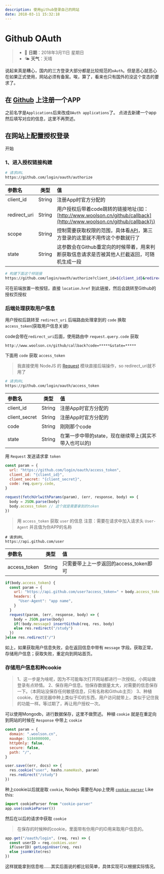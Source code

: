 ```yaml
---
description: 使用github登录自己的网站
date: 2018-03-11 15:32:18
---
```


# Github OAuth

> * 📅 **日期**：2018年3月11日 星期日
> * 🌤 **天气**：天晴

说起来真是糟心，国内的三方登录大部分都是比较规范的`oAuth`。但是恶心就恶心在如果正式使用，网站必须有备案。唉，算了，看来也只有国外的没这个变态的要求了。

## 在 [Github](https://github.com/) 上注册一个APP

之前名字是`Applications`后来改成`OAuth applications`了。 点进去新建一个app然后填写对应的信息，这里不再赘述。

## 在网站上配置授权登录

开始

### 1、进入授权链接构建

```bash
# 请求URL
https://github.com/login/oauth/authorize
```

| 参数名 | 类型 | 值 |
| :--- | :---: | :--- |
| client\_id | String | 注册App时官方分配的 |
| redirect\_uri | String | 用户授权后带着code跳转的链接地址\(如：[http://www.woolson.cn/github/callback](http://www.woolson.cn/github/callback)\) |
| scope | String | 控制需要获取权限的范围，具体看[API](https://developer.github.com/v3/oauth/#scopes)，第三方登录的这里就不用传这个参数就行了 |
| state | String | 这参数会在Github重定向的时候带着，用来判断获取信息请求是否被其他人拦截返回，可随机生成一段 |

```bash
# 构建下面这个样链接
https://github.com/login/oauth/authorize?client_id=${client_id}&redirect_uri=${redirect_uri}&state=${state}
```

可在前端放置一枚按钮，直接 `location.href` 到此链接，然后会跳转至Github的授权页授权

### 后端处理获取用户信息

用户授权后跳转至 `redirect_uri` 后端路由处理拿到的 `code` 换取 `access_token`\(获取用户信息关键\)

code会带在`redirect_uri`后面，使用路由中 `request.query.code` 获取

`http://www.woolson.cn/github/callback?code=*****&state=*****`

下面用 `code` 获取 `access_token`

> 我直接使用 NodeJS 的 [Request](https://github.com/request/request) 模块直接后端操作，so redirect\_uri就不用了

```bash
# 请求URL
https://github.com/login/oauth/access_token
```

| 参数名 | 类型 | 值 |
| :--- | :---: | :--- |
| client\_id | String | 注册App时官方分配的 |
| client\_secret | String | 注册App时官方分配的 |
| code | String | 刚刚那个code |
| state | String | 在第一步中带的state，现在继续带上\(其实不带入也可以的\) |

用 `Request` 发送请求拿 `token`

```javascript
const param = {
  url: "https://github.com/login/oauth/access_token",
  client_id: "{client_id}",
  client_secret: "{client_secret}",
  code: req.query.code,
}

request(fetchUrlwithParams(param), (err, response, body) => {
  body = JSON.parse(body)
  body.access_token // 这个就是需要拿到的token
})
```

> 用 `access_token` 获取 `user` 的信息 注意：需要在请求中加入请求头 `User-Agent` 并且值为你APP的名称

```text
# 请求URL
https://api.github.com/user
```

| 参数名 | 类型 | 值 |
| :--- | :---: | :--- |
| access\_token | String | 只需要带上上一步返回的access\_token即可 |

```javascript
if(body.access_token) {
  const param = {
    url: "https://api.github.com/user?access_token=" + body.access_token,
    headers: {
      "User-Agent": "app name",
    }
  }
  request(param, (err, response, body) => {
    body = JSON.parse(body)
    if(!body.message) insertGithub(req, res, body)
    else res.redirect("/study")
  })
}else res.redirect("/")
```

如上，如果获取用户信息失败，会在返回信息中带有 `message` 字段。获取正常，存储用户信息；获取失败，重定向到网站首页。

### 存储用户信息和种cookie

> 1、这一步是为啥呢，因为不可能每次打开网站都进行一次授权。小网站做登录有点矫情。 2、保存用户信息。怕保存数据量太大，对需要的信息保存一下。（本网站没保存任何敏感信息，只有名称和Github主页） 3、种植cookie，在浏览器中种上类似于ID的东西，用户访问就带上，类似于记住我的功能一样。等过期了，再让用户授权一次。

可以使用Mongodb，进行数据保存，这里不做赘述。 种植 `cookie` 就是在重定向到网站的时候在 `Response` 中带上 `cookie`

```javascript
const param = {
  domain: ".woolson.cn",
  maxAge: 5184000000,
  httpOnly: false,
  secure: false,
  path: "/",
}

user.save((err, docs) => {
  res.cookie("user", hashs.nameHash, param)
  res.redirect("/study")
})
```

种上cookie以后就是取 `cookie`, Nodejs 需要在App上使用 [`cookie-parser`](https://github.com/expressjs/cookie-parser) Like this:

```javascript
import cookieParser from "cookie-parser"
app.use(cookieParser())
```

然后在以后的请求中获取 `cookie`

> 在保存的时候种的cookie，里面带有你用户的ID用来取用户信息的。

```javascript
app.get("/oauth/login", (req, res) => {
  const userID = req.cookies.user
  if(userID) getLoginUser(req, res)
  else jsonWrite(res)
})
```

这样就能拿到信息啦……其实后面说的都比较简单，具体实现可以根据实际情况。

